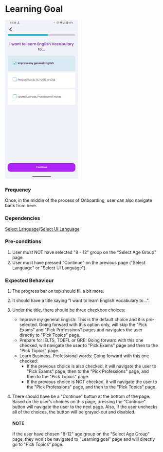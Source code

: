 # Learning Goal

![LearningGoal](../_media/Onboarding/LearningGoal.png)

### Frequency

Once, in the middle of the process of Onboarding, user can also navigate back from here.

### Dependencies

[Select Language](docs/onboarding/SelectLanguage.md)/[Select UI Language](docs/onboarding/SelectUILanguage.md)

### Pre-conditions

1. User must NOT have selected "8 - 12" group on the "Select Age Group" page.
2. User must have pressed "Continue" on the previous page ("Select Language" or "Select UI Language").

### Expected Behaviour

1. The progress bar on top should fill a bit more.

2. It should have a title saying "I want to learn English Vocabulary to...".

3. Under the title, there should be three checkbox choices:
   - Improve my general English: This is the default choice and it is pre-selected. Going forward with this option only, will skip the "Pick Exams" and "Pick Professions" pages and navigates the user directly to "Pick Topics" page.
   - Prepare for IELTS, TOEFL or GRE: Going forward with this one checked, will navigate the user to "Pick Exams" page and then to the "Pick Topics" page.
   - Learn Business, Professional words: Going forward with this one checked:
     - If the previous choice is also checked, it will navigate the user to "Pick Exams" page, then to the "Pick Professions" page, and then to the "Pick Topics" page.
     - If the previous choice is NOT checked, it will navigate the user to the "Pick Professions" page, and then to the "Pick Topics" page.

4. There should have be a "Continue" button at the bottom of the page. Based on the user's choices on this page, pressing the "Continue" button will navigate the user to the next page. Also, if the user unchecks all of the choices, the button will be grayed-out and disabled.

   #### NOTE
   If the user have chosen "8-12" age group on the "Select Age Group" page, they won't be navigated to "Learning goal" page and will directly go to "Pick Topics" page.